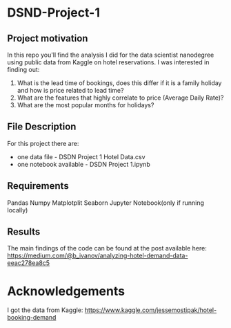 # DSND-Project-1

## Project motivation
In this repo you'll find the analysis I did for the data scientist nanodegree using public data from Kaggle on hotel reservations. I was interested in finding out: 

1.	What is the lead time of bookings, does this differ if it is a family holiday and how is price related to lead time?
2.	What are the features that highly correlate to price (Average Daily Rate)?
3.	What are the most popular months for holidays? 

## File Description

For this project there are:
-	one data file - DSDN Project 1 Hotel Data.csv
-	one notebook available - DSDN Project 1.ipynb

## Requirements

Pandas
Numpy
Matplotplit
Seaborn
Jupyter Notebook(only if running locally)

## Results

The main findings of the code can be found at the post available here: https://medium.com/@b_ivanov/analyzing-hotel-demand-data-eeac278ea8c5

# Acknowledgements
I got the data from Kaggle: https://www.kaggle.com/jessemostipak/hotel-booking-demand
